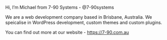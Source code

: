 Hi, I’m Michael from 7-90 Systems - @7-90systems

We are a web development company based in Brisbane, Australia. We speicalise in WordPress development, custom themes and custom plugins.

You can find out more at our website - https://7-90.com.au
